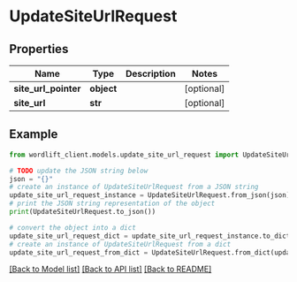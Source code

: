 # UpdateSiteUrlRequest


## Properties

Name | Type | Description | Notes
------------ | ------------- | ------------- | -------------
**site_url_pointer** | **object** |  | [optional] 
**site_url** | **str** |  | [optional] 

## Example

```python
from wordlift_client.models.update_site_url_request import UpdateSiteUrlRequest

# TODO update the JSON string below
json = "{}"
# create an instance of UpdateSiteUrlRequest from a JSON string
update_site_url_request_instance = UpdateSiteUrlRequest.from_json(json)
# print the JSON string representation of the object
print(UpdateSiteUrlRequest.to_json())

# convert the object into a dict
update_site_url_request_dict = update_site_url_request_instance.to_dict()
# create an instance of UpdateSiteUrlRequest from a dict
update_site_url_request_from_dict = UpdateSiteUrlRequest.from_dict(update_site_url_request_dict)
```
[[Back to Model list]](../README.md#documentation-for-models) [[Back to API list]](../README.md#documentation-for-api-endpoints) [[Back to README]](../README.md)


